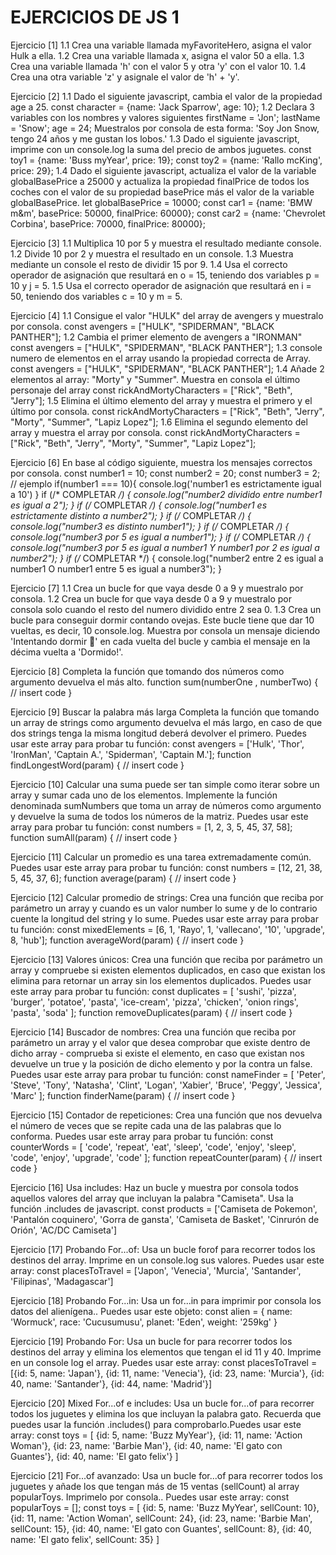 # EJERCICIOS DE JS 1

Ejercicio [1]
1.1 Crea una variable llamada myFavoriteHero, asigna el valor Hulk a ella.
1.2 Crea una variable llamada x, asigna el valor 50 a ella.
1.3 Crea una variable llamada 'h' con el valor 5 y otra 'y' con el valor 10.
1.4 Crea una otra variable 'z' y asignale el valor de 'h' + 'y'.

Ejercicio [2]
1.1 Dado el siguiente javascript, cambia el valor de la propiedad age a 25.
const character = {name: 'Jack Sparrow', age: 10};
1.2 Declara 3 variables con los nombres y valores siguientes
firstName = 'Jon';
lastName = 'Snow';
age = 24;
Muestralos por consola de esta forma:
'Soy Jon Snow, tengo 24 años y me gustan los lobos.'
1.3 Dado el siguiente javascript, imprime con un console.log la suma del precio de
ambos juguetes.
const toy1 = {name: 'Buss myYear', price: 19};
const toy2 = {name: 'Rallo mcKing', price: 29};
1.4 Dado el siguiente javascript, actualiza el valor de la variable globalBasePrice a 25000
y actualiza la propiedad finalPrice de todos los coches con el valor de su propiedad
basePrice más el valor de la variable globalBasePrice.
let globalBasePrice = 10000;
const car1 = {name: 'BMW m&m', basePrice: 50000, finalPrice: 60000};
const car2 = {name: 'Chevrolet Corbina', basePrice: 70000, finalPrice: 80000};

Ejercicio [3]
1.1 Multiplica 10 por 5 y muestra el resultado mediante console.
1.2 Divide 10 por 2 y muestra el resultado en un console.
1.3 Muestra mediante un console el resto de dividir 15 por 9.
1.4 Usa el correcto operador de asignación que resultará en o = 15,
teniendo dos variables p = 10 y j = 5.
1.5 Usa el correcto operador de asignación que resultará en i = 50,
teniendo dos variables c = 10 y m = 5.

Ejercicio [4]
1.1 Consigue el valor "HULK" del array de avengers y muestralo por consola.
const avengers = ["HULK", "SPIDERMAN", "BLACK PANTHER"];
1.2 Cambia el primer elemento de avengers a "IRONMAN"
const avengers = ["HULK", "SPIDERMAN", "BLACK PANTHER"];
1.3 console numero de elementos en el array usando la propiedad correcta de Array.
const avengers = ["HULK", "SPIDERMAN", "BLACK PANTHER"];
1.4 Añade 2 elementos al array: "Morty" y "Summer".
Muestra en consola el último personaje del array
const rickAndMortyCharacters = ["Rick", "Beth", "Jerry"];
1.5 Elimina el último elemento del array y muestra el primero y el último por consola.
const rickAndMortyCharacters = ["Rick", "Beth", "Jerry", "Morty", "Summer", "Lapiz Lopez"];
1.6 Elimina el segundo elemento del array y muestra el array por consola.
const rickAndMortyCharacters = ["Rick", "Beth", "Jerry", "Morty", "Summer", "Lapiz Lopez"];

Ejercicio [6]
En base al código siguiente, muestra los mensajes correctos por consola.
const number1 = 10;
const number2 = 20;
const number3 = 2;
// ejemplo
if(number1 === 10){
console.log('number1 es estrictamente igual a 10')
}
if (/* COMPLETAR */) {
console.log("number2 dividido entre number1 es igual a 2");
}
if (/* COMPLETAR */) {
console.log("number1 es estrictamente distinto a number2");
}
if (/* COMPLETAR */) {
console.log("number3 es distinto number1");
}
if (/* COMPLETAR */) {
console.log("number3 por 5 es igual a number1");
}
if (/* COMPLETAR */) {
console.log("number3 por 5 es igual a number1 Y number1 por 2 es igual a number2");
}
if (/* COMPLETAR */) {
console.log("number2 entre 2 es igual a number1 O number1 entre 5 es igual a number3");
}


Ejercicio [7]
1.1 Crea un bucle for que vaya desde 0 a 9 y muestralo por consola.
1.2 Crea un bucle for que vaya desde 0 a 9 y muestralo por consola solo
cuando el resto del numero dividido entre 2 sea 0.
1.3 Crea un bucle para conseguir dormir contando ovejas.
Este bucle tiene que dar 10 vueltas, es decir, 10 console.log.
Muestra por consola un mensaje diciendo 'Intentando dormir 🐑' en cada vuelta del bucle
y cambia el mensaje en la décima vuelta a 'Dormido!'.

Ejercicio [8]
Completa la función que tomando dos números como argumento devuelva el más alto.
function sum(numberOne , numberTwo) {
// insert code
}

Ejercicio [9]
Buscar la palabra más larga Completa la función que tomando un array de strings como argumento devuelva el más largo, en
caso de que dos strings tenga la misma longitud deberá devolver el primero.
Puedes usar este array para probar tu función:
const avengers = ['Hulk', 'Thor', 'IronMan', 'Captain A.', 'Spiderman', 'Captain M.'];
function findLongestWord(param) {
// insert code
}

Ejercicio [10]
Calcular una suma puede ser tan simple como iterar sobre un array y sumar cada uno de los elementos.
Implemente la función denominada sumNumbers que toma un array de números como argumento y devuelve la suma de todos los
números de la matriz. Puedes usar este array para probar tu función:
const numbers = [1, 2, 3, 5, 45, 37, 58];
function sumAll(param) {
// insert code
}

Ejercicio [11]
Calcular un promedio es una tarea extremadamente común. Puedes usar este array para probar tu función:
const numbers = [12, 21, 38, 5, 45, 37, 6];
function average(param) {
// insert code
}

Ejercicio [12]
Calcular promedio de strings: Crea una función que reciba por parámetro un array y cuando es un valor number lo sume y de lo
contrario cuente la longitud del string y lo sume. Puedes usar este array para probar tu función:
const mixedElements = [6, 1, 'Rayo', 1, 'vallecano', '10', 'upgrade', 8, 'hub'];
function averageWord(param) {
// insert code
}

Ejercicio [13]
Valores únicos: Crea una función que reciba por parámetro un array y compruebe si existen elementos duplicados, en caso que
existan los elimina para retornar un array sin los elementos duplicados. Puedes usar este array para probar tu función:
const duplicates = [
'sushi',
'pizza',
'burger',
'potatoe',
'pasta',
'ice-cream',
'pizza',
'chicken',
'onion rings',
'pasta',
'soda'
];
function removeDuplicates(param) {
// insert code
}

Ejercicio [14]
Buscador de nombres: Crea una función que reciba por parámetro un array y el valor que desea comprobar que existe dentro de
dicho array - comprueba si existe el elemento, en caso que existan nos devuelve un true y la posición de dicho elemento y por la
contra un false. Puedes usar este array para probar tu función:
const nameFinder = [
'Peter',
'Steve',
'Tony',
'Natasha',
'Clint',
'Logan',
'Xabier',
'Bruce',
'Peggy',
'Jessica',
'Marc'
];
function finderName(param) {
// insert code
}

Ejercicio [15]
Contador de repeticiones: Crea una función que nos devuelva el número de veces que se repite cada una de las palabras que lo
conforma. Puedes usar este array para probar tu función:
const counterWords = [
'code',
'repeat',
'eat',
'sleep',
'code',
'enjoy',
'sleep',
'code',
'enjoy',
'upgrade',
'code'
];
function repeatCounter(param) {
// insert code
}

Ejercicio [16]
Usa includes: Haz un bucle y muestra por consola todos aquellos valores del array que incluyan la palabra "Camiseta". Usa la
función .includes de javascript.
const products = ['Camiseta de Pokemon', 'Pantalón coquinero', 'Gorra de gansta', 'Camiseta de Basket', 'Cinrurón de Orión', 'AC/DC Camiseta']

Ejercicio [17]
Probando For...of: Usa un bucle forof para recorrer todos los destinos del array. Imprime en un console.log sus valores.
Puedes usar este array:
const placesToTravel = ['Japon', 'Venecia', 'Murcia', 'Santander', 'Filipinas', 'Madagascar']

Ejercicio [18]
Probando For...in: Usa un for...in para imprimir por consola los datos del alienígena.. Puedes usar este objeto:
const alien = {
name: 'Wormuck',
race: 'Cucusumusu',
planet: 'Eden',
weight: '259kg'
}

Ejercicio [19]
Probando For: Usa un bucle for para recorrer todos los destinos del array y elimina los elementos que tengan el id 11 y 40.
Imprime en un console log el array. Puedes usar este array:
const placesToTravel = [{id: 5, name: 'Japan'}, {id: 11, name: 'Venecia'}, {id: 23, name: 'Murcia'}, {id: 40, name: 'Santander'}, {id: 44, name: 'Madrid'}]

Ejercicio [20]
Mixed For...of e includes: Usa un bucle for...of para recorrer todos los juguetes y elimina los que incluyan la palabra gato.
Recuerda que puedes usar la función .includes() para comprobarlo.Puedes usar este array:
const toys = [
{id: 5, name: 'Buzz MyYear'},
{id: 11, name: 'Action Woman'},
{id: 23, name: 'Barbie Man'},
{id: 40, name: 'El gato con Guantes'},
{id: 40, name: 'El gato felix'}
]

Ejercicio [21]
For...of avanzado: Usa un bucle for...of para recorrer todos los juguetes y añade los que tengan más de 15 ventas (sellCount) al
array popularToys. Imprimelo por consola.. Puedes usar este array:
const popularToys = [];
const toys = [
{id: 5, name: 'Buzz MyYear', sellCount: 10},
{id: 11, name: 'Action Woman', sellCount: 24},
{id: 23, name: 'Barbie Man', sellCount: 15},
{id: 40, name: 'El gato con Guantes', sellCount: 8},
{id: 40, name: 'El gato felix', sellCount: 35}
]
